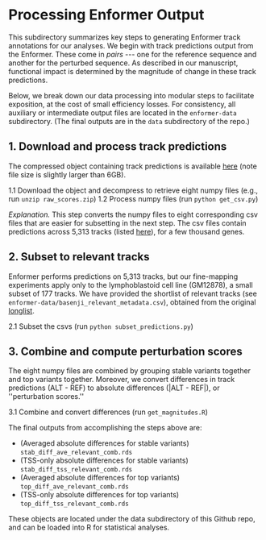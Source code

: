 # Processing Enformer Output

This subdirectory summarizes key steps to generating Enformer track annotations for our analyses. We begin with track predictions output from the Enformer. These come in _pairs_ --- one for the reference sequence and another for the perturbed sequence. As described in our manuscript, functional impact is determined by the magnitude of change in these track predictions.

Below, we break down our data processing into modular steps to facilitate exposition, at the cost of small efficiency losses. For consistency, all auxiliary or intermediate output files are located in the `enformer-data` subdirectory. (The final outputs are in the `data` subdirectory of the repo.)

## 1. Download and process track predictions

The compressed object containing track predictions is available [here](https://doi.org/10.6084/m9.figshare.22032167.v1) (note file size is slightly larger than 6GB). 

  1.1 Download the object and decompress to retrieve eight numpy files (e.g., run `unzip raw_scores.zip`) 
  1.2 Process numpy files (run `python get_csv.py`)

  _Explanation._ This step converts the numpy files to eight corresponding csv files that are easier for subsetting in the next step. The csv files contain predictions across 5,313 tracks (listed [here](https://raw.githubusercontent.com/calico/basenji/master/manuscripts/cross2020/targets_human.txt)), for a few thousand genes. 

## 2. Subset to relevant tracks

Enformer performs predictions on 5,313 tracks, but our fine-mapping experiments apply only to the lymphoblastoid cell line (GM12878), a small subset of 177 tracks. We have provided the shortlist of relevant tracks (see `enformer-data/basenji_relevant_metadata.csv`), obtained from the original [longlist](https://raw.githubusercontent.com/calico/basenji/master/manuscripts/cross2020/targets_human.txt). 

  2.1 Subset the csvs (run `python subset_predictions.py`)

## 3. Combine and compute perturbation scores

The eight numpy files are combined by grouping stable variants together and top variants together. Moreover, we convert differences in track predictions (ALT - REF) to absolute differences (|ALT - REF|), or ''perturbation scores.''

  3.1 Combine and convert differences (run `get_magnitudes.R`)

The final outputs from accomplishing the steps above are:

  - (Averaged absolute differences for stable variants) `stab_diff_ave_relevant_comb.rds` 
  - (TSS-only absolute differences for stable variants) `stab_diff_tss_relevant_comb.rds` 
  - (Averaged absolute differences for top variants) `top_diff_ave_relevant_comb.rds`
  - (TSS-only absolute differences for top variants) `top_diff_tss_relevant_comb.rds`

These objects are located under the data subdirectory of this Github repo, and can be loaded into R for statistical analyses. 